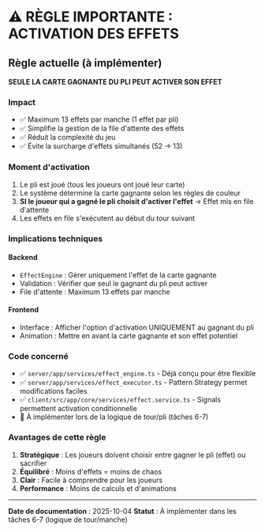 # ⚠️ RÈGLE IMPORTANTE : ACTIVATION DES EFFETS

## Règle actuelle (à implémenter)

**SEULE LA CARTE GAGNANTE DU PLI PEUT ACTIVER SON EFFET**

### Impact
- ✅ Maximum 13 effets par manche (1 effet par pli)
- ✅ Simplifie la gestion de la file d'attente des effets
- ✅ Réduit la complexité du jeu
- ✅ Évite la surcharge d'effets simultanés (52 → 13)

### Moment d'activation
1. Le pli est joué (tous les joueurs ont joué leur carte)
2. Le système détermine la carte gagnante selon les règles de couleur
3. **SI le joueur qui a gagné le pli choisit d'activer l'effet** → Effet mis en file d'attente
4. Les effets en file s'exécutent au début du tour suivant

### Implications techniques

#### Backend
- `EffectEngine` : Gérer uniquement l'effet de la carte gagnante
- Validation : Vérifier que seul le gagnant du pli peut activer
- File d'attente : Maximum 13 effets par manche

#### Frontend
- Interface : Afficher l'option d'activation UNIQUEMENT au gagnant du pli
- Animation : Mettre en avant la carte gagnante et son effet potentiel

### Code concerné
- ✅ `server/app/services/effect_engine.ts` - Déjà conçu pour être flexible
- ✅ `server/app/services/effect_executor.ts` - Pattern Strategy permet modifications faciles
- ✅ `client/src/app/core/services/effect.service.ts` - Signals permettent activation conditionnelle
- 📝 À implémenter lors de la logique de tour/pli (tâches 6-7)

### Avantages de cette règle
1. **Stratégique** : Les joueurs doivent choisir entre gagner le pli (effet) ou sacrifier
2. **Équilibré** : Moins d'effets = moins de chaos
3. **Clair** : Facile à comprendre pour les joueurs
4. **Performance** : Moins de calculs et d'animations

---

**Date de documentation** : 2025-10-04
**Statut** : À implémenter dans les tâches 6-7 (logique de tour/manche)
